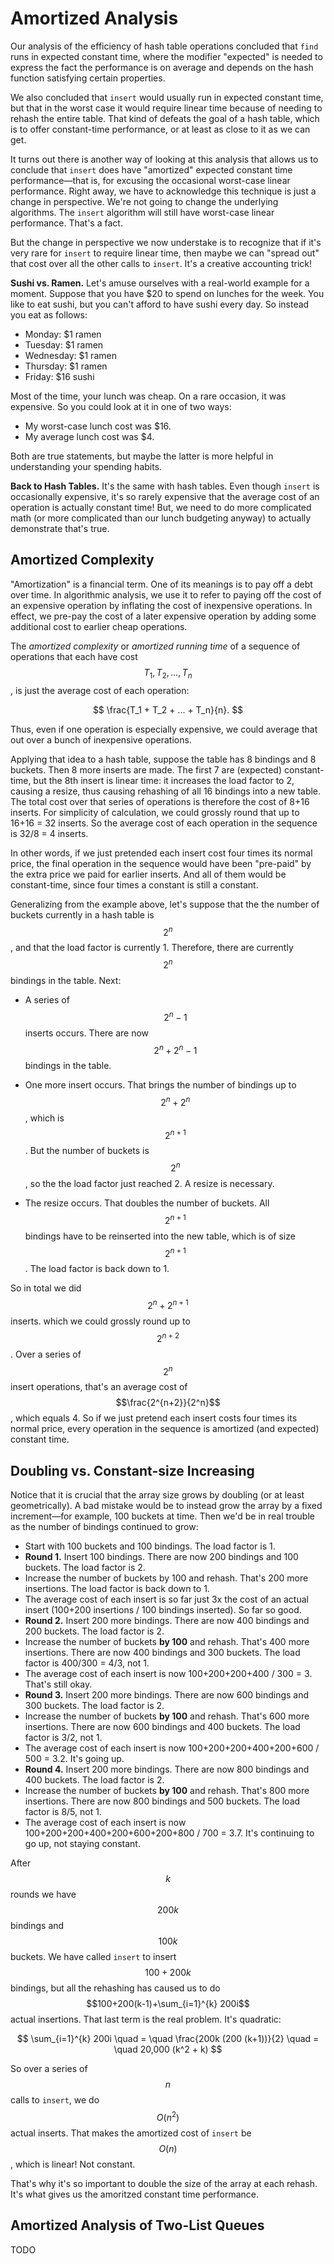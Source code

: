 # Amortized Analysis

Our analysis of the efficiency of hash table operations concluded that `find`
runs in expected constant time, where the modifier "expected" is needed to
express the fact the performance is on average and depends on the hash function
satisfying certain properties.

We also concluded that `insert` would usually run in expected constant time,
but that in the worst case it would require linear time because of needing
to rehash the entire table.  That kind of defeats the goal of a hash table,
which is to offer constant-time performance, or at least as close to it
as we can get.

It turns out there is another way of looking at this analysis that allows us to
conclude that `insert` does have "amortized" expected constant time
performance&mdash;that is, for excusing the occasional worst-case linear
performance. Right away, we have to acknowledge this technique is just a change
in perspective. We're not going to change the underlying algorithms. The
`insert` algorithm will still have worst-case linear performance. That's a fact.

But the change in perspective we now understake is to recognize that if it's
very rare for `insert` to require linear time, then maybe we can "spread out"
that cost over all the other calls to `insert`. It's a creative accounting
trick!

**Sushi vs. Ramen.**
Let's amuse ourselves with a real-world example for a moment.  Suppose that
you have $20 to spend on lunches for the week.  You like to eat sushi, but you
can't afford to have sushi every day.  So instead you eat as follows:

- Monday: $1 ramen 
- Tuesday: $1 ramen
- Wednesday: $1 ramen
- Thursday: $1 ramen
- Friday: $16 sushi

Most of the time, your lunch was cheap.  On a rare occasion, it was expensive.
So you could look at it in one of two ways:

- My worst-case lunch cost was $16.
- My average lunch cost was $4.

Both are true statements, but maybe the latter is more helpful in understanding
your spending habits.

**Back to Hash Tables.**
It's the same with hash tables.  Even though `insert` is occasionally expensive,
it's so rarely expensive that the average cost of an operation is actually
constant time!  But, we need to do more complicated math (or more complicated
than our lunch budgeting anyway) to actually demonstrate that's true.

## Amortized Complexity

"Amortization" is a financial term.  One of its meanings is to pay off a debt
over time.  In algorithmic analysis, we use it to refer to paying off the cost
of an expensive operation by inflating the cost of inexpensive operations.
In effect, we pre-pay the cost of a later expensive operation by adding some
additional cost to earlier cheap operations.

The *amortized complexity* or *amortized running time* of a sequence of
operations that each have cost $$T_1, T_2, \ldots, T_n$$, is just the average
cost of each operation:

$$
\frac{T_1 + T_2 + ... + T_n}{n}.
$$

Thus, even if one operation is especially expensive, we could average that out
over a bunch of inexpensive operations.

Applying that idea to a hash table, suppose the table has 8 bindings and 8
buckets. Then 8 more inserts are made. The first 7 are (expected) constant-time,
but the 8th insert is linear time: it increases the load factor to 2, causing a
resize, thus causing rehashing of all 16 bindings into a new table. The total
cost over that series of operations is therefore the cost of 8+16 inserts. For
simplicity of calculation, we could grossly round that up to 16+16 = 32 inserts.
So the average cost of each operation in the sequence is 32/8 = 4 inserts.

In other words, if we just pretended each insert cost four times its normal
price, the final operation in the sequence would have been "pre-paid" by the
extra price we paid for earlier inserts. And all of them would be constant-time,
since four times a constant is still a constant.

Generalizing from the example above, let's suppose that the the number of
buckets currently in a hash table is $$2^n$$, and that the load factor is
currently 1.  Therefore, there are currently $$2^n$$ bindings in the table.
Next:

- A series of $$2^n - 1$$ inserts occurs.  There are now $$2^n + 2^n - 1$$
  bindings in the table.

- One more insert occurs.  That brings the number of bindings up to
  $$2^n + 2^n$$, which is $$2^{n+1}$$.  But the number of buckets is $$2^n$$,
  so the the load factor just reached 2.  A resize is necessary.

- The resize occurs.  That doubles the number of buckets.  All
  $$2^{n+1}$$ bindings have to be reinserted into the new table, which
  is of size $$2^{n+1}$$.  The load factor is back down to 1.

So in total we did $$2^n + 2^{n+1}$$ inserts. which we could grossly round up to
$$2^{n+2}$$. Over a series of $$2^n$$ insert operations, that's an average cost
of $$\frac{2^{n+2}}{2^n}$$, which equals 4. So if we just pretend each insert
costs four times its normal price, every operation in the sequence is amortized
(and expected) constant time.

## Doubling vs. Constant-size Increasing

Notice that it is crucial that the array size grows by doubling (or at least
geometrically). A bad mistake would be to instead grow the array by a fixed
increment&mdash;for example, 100 buckets at time. Then we'd be in real trouble
as the number of bindings continued to grow:

- Start with 100 buckets and 100 bindings.  The load factor is 1.
- **Round 1.**
  Insert 100 bindings.  There are now 200 bindings and 100 buckets.  The
  load factor is 2.
- Increase the number of buckets by 100 and rehash. That's 200 more insertions.
  The load factor is back down to 1.
- The average cost of each insert is so far just 3x the cost of an actual
  insert (100+200 insertions / 100 bindings inserted).
  So far so good.
- **Round 2.**
  Insert 200 more bindings.  There are now 400 bindings and 200 buckets.
  The load factor is 2.
- Increase the number of buckets **by 100** and rehash.  That's 400 more
  insertions.  There are now 400 bindings and 300 buckets.
  The load factor is 400/300 = 4/3, not 1.
- The average cost of each insert is now 100+200+200+400 / 300 = 3.
  That's still okay.
- **Round 3.**
  Insert 200 more bindings.  There are now 600 bindings and 300 buckets.
  The load factor is 2.
- Increase the number of buckets **by 100** and rehash.  That's 600 more
  insertions.  There are now 600 bindings and 400 buckets.
  The load factor is 3/2, not 1.
- The average cost of each insert is now 100+200+200+400+200+600 / 500 = 3.2.
  It's going up.
- **Round 4.**
  Insert 200 more bindings.  There are now 800 bindings and 400 buckets.
  The load factor is 2.
- Increase the number of buckets **by 100** and rehash. That's 800 more
  insertions.  There are now 800 bindings and 500 buckets.
  The load factor is 8/5, not 1.
- The average cost of each insert is now 100+200+200+400+200+600+200+800 / 700
  = 3.7.  It's continuing to go up, not staying constant.

After $$k$$ rounds we have $$200k$$ bindings and $$100k$$ buckets. 
We have called `insert` to insert $$100+200k$$ bindings, but all the rehashing has
caused us to do $$100+200(k-1)+\sum_{i=1}^{k} 200i$$ actual insertions.
That last term is the real problem.  It's quadratic:  

$$
\sum_{i=1}^{k} 200i \quad = \quad \frac{200k (200 (k+1))}{2} \quad = \quad 20,000 (k^2 + k)
$$

So over a series of $$n$$ calls to `insert`, we do $$O(n^2)$$ actual inserts.
That makes the amortized cost of `insert` be $$O(n)$$, which is linear! Not
constant.

That's why it's so important to double the size of the array at each rehash.
It's what gives us the amoritzed constant time performance.

## Amortized Analysis of Two-List Queues

TODO